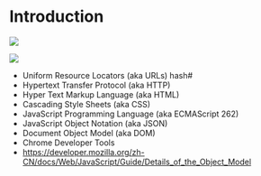 # Introduction

![](https://frontendmasters.com/books/front-end-handbook/2017/images/web-tech-employed.jpg)


![](https://frontendmasters.com/books/front-end-handbook/2017/images/front-end-skills.png)



- Uniform Resource Locators (aka URLs) hash#
- Hypertext Transfer Protocol (aka HTTP)
- Hyper Text Markup Language (aka HTML)
- Cascading Style Sheets (aka CSS)
- JavaScript Programming Language (aka ECMAScript 262)
- JavaScript Object Notation (aka JSON)
- Document Object Model (aka DOM)
- Chrome Developer Tools
- https://developer.mozilla.org/zh-CN/docs/Web/JavaScript/Guide/Details_of_the_Object_Model